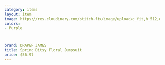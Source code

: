 ```yaml
---
category: items
layout: item
image: https://res.cloudinary.com/stitch-fix/image/upload/c_fit,h_512,w_512/v1647293211/hqnnokef801jsbkj4l74
colors: 
- Purple



brand: DRAPER JAMES
title: Spring Ditsy Floral Jumpsuit
price: $56.97
---
```

